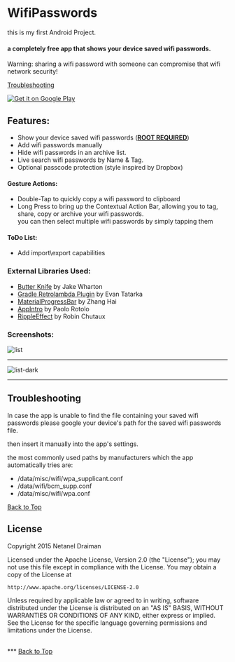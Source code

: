 # WifiPasswords

this is my first Android Project.

#### a completely free app that shows your device saved wifi passwords.


Warning: sharing a wifi password with someone can compromise that wifi network security!

<a href="#troubleshooting">Troubleshooting</a>

<a href="https://play.google.com/store/apps/details?id=com.pithsoftware.wifipasswords" target="_blank">
  <img alt="Get it on Google Play"
       src="https://developer.android.com/images/brand/en_generic_rgb_wo_45.png" />
</a>

## Features:
- Show your device saved wifi passwords (<u><b>ROOT REQUIRED</b></u>) 
- Add wifi passwords manually
- Hide wifi passwords in an archive list.
- Live search wifi passwords by Name & Tag.
- Optional passcode protection (style inspired by Dropbox)


#### Gesture Actions:
- Double-Tap to quickly copy a wifi password to clipboard
- Long Press to bring up the Contextual Action Bar, allowing you to tag, share, copy or archive your wifi passwords.
</br>you can then select multiple wifi passwords by simply tapping them

#### ToDo List:
- Add import\export capabilities

### External Libraries Used:

- <a href="https://github.com/JakeWharton/butterknife">Butter Knife</a> by Jake Wharton
- <a href="https://github.com/evant/gradle-retrolambda">Gradle Retrolambda Plugin</a>  by Evan Tatarka
- <a href="https://github.com/DreaminginCodeZH/MaterialProgressBar">MaterialProgressBar</a> by Zhang Hai
- <a href="https://github.com/PaoloRotolo/AppIntro">AppIntro</a> by Paolo Rotolo
- <a href="https://github.com/traex/RippleEffect">RippleEffect</a>  by Robin Chutaux

### Screenshots:

![list](/list-new.png)
***
![list-dark](/list-dark.png)
***

## Troubleshooting
In case the app is unable to find the file containing your saved wifi passwords please google your device's path for the saved wifi passwords file.

then insert it manually into the app's settings.

the most commonly used paths by manufacturers which the app automatically tries are: 
- /data/misc/wifi/wpa_supplicant.conf
- /data/wifi/bcm_supp.conf
- /data/misc/wifi/wpa.conf


<a href="#wifipasswords">Back to Top</a>

## License

Copyright 2015 Netanel Draiman

Licensed under the Apache License, Version 2.0 (the "License");
you may not use this file except in compliance with the License.
You may obtain a copy of the License at

    http://www.apache.org/licenses/LICENSE-2.0

Unless required by applicable law or agreed to in writing, software
distributed under the License is distributed on an "AS IS" BASIS,
WITHOUT WARRANTIES OR CONDITIONS OF ANY KIND, either express or implied.
See the License for the specific language governing permissions and
limitations under the License.


</br>
***
<a href="#wifipasswords">Back to Top</a>
